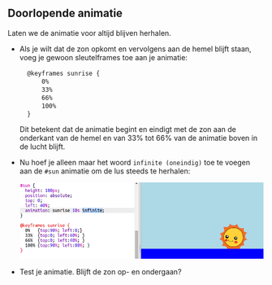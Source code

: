 ## Doorlopende animatie

Laten we de animatie voor altijd blijven herhalen.

+ Als je wilt dat de zon opkomt en vervolgens aan de hemel blijft staan, voeg je gewoon sleutelframes toe aan je animatie:
    
        @keyframes sunrise {
            0%  
            33% 
            66% 
            100%
        }
        
    
    Dit betekent dat de animatie begint en eindigt met de zon aan de onderkant van de hemel en van 33% tot 66% van de animatie boven in de lucht blijft.

+ Nu hoef je alleen maar het woord `infinite (oneindig)` toe te voegen aan de `#sun` animatie om de lus steeds te herhalen:
    
    ![screenshot](images/sunrise-infinite.png)

+ Test je animatie. Blijft de zon op- en ondergaan?